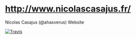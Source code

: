# http://www.nicolascasajus.fr/

Nicolas Casajus (\@ahasverus) Website

[![Travis](https://travis-ci.org/ahasverus/ahasverus.github.io.svg?branch=master)](https://travis-ci.org/ahasverus/ahasverus.github.io)
